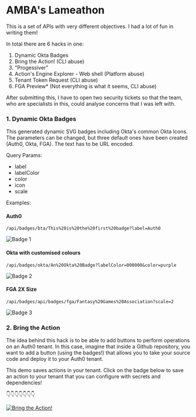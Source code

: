 # AMBA's Lameathon
This is a set of APIs with very different objectives. I had a lot of fun in writing them!

In total there are 6 hacks in one:

1. Dynamic Okta Badges
2. Bring the Action! (CLI abuse)
3. "Progessiver"
4. Action's Engine Explorer - Web shell (Platform abuse)
5. Tenant Token Request (CLI abuse)
6. FGA Preview* (Not everything is what it seems, CLI abuse)

After submitting this, I have to open two security tickets so that the team, who are specialists in this, could analyse concerns that I was left with.

### 1. Dynamic Okta Badges

This generated dynamic SVG badges including Okta's common Okta Icons. The parameters can be changed, but three default ones have been created (Auth0, Okta, FGA). The text has to be URL encoded.

Query Params:
- label
- labelColor
- color
- icon
- scale

Examples:

#### Auth0
`/api/badges/bta/This%20is%20the%20first%20badge?label=Auth0`

![Badge 1](https://lt.a0.gg/api/badges/bta/This%20is%20the%20first%20badge)
#### Okta with customised colours
`/api/badges/okta/An%20Okta%20Badge?labelColor=000000&color=purple`

![Badge 2](https://lt.a0.gg/api/badges/okta/An%20Okta%20Badge?labelColor=000000&color=purple)
#### FGA 2X Size
`/api/badges/api/badges/fga/Fantasy%20Games%20Association?scale=2`

![Badge 3](https://lt.a0.gg/api/badges/fga/Fantasy%20Games%20Association?scale=2)


### 2. Bring the Action
The idea behind this hack is to be able to add buttons to perform operations on an Auth0 tenant. In this case, imagine that inside a Github repository, you want to add a button (using the badges!) that allows you to take your source code and deploy it to your Auth0 tenant.

This demo saves actions in your tenant. Click on the badge below to save an action to your tenant that you can configure with secrets and dependencies!

👇👇👇👇👇👇👇

[![Bring the Action!](https://lt.a0.gg/api/badges/bta/%22Send%20to%20a%20webhook-this-is-dynamic%22)](https://bta.a0.gg?URL=https%3A%2F%2Fraw.githubusercontent.com%2Famba-sandbox%2Fdangerous-frog%2Fmain%2Fa0%2Factions%2Flogin%2Fforward-to-a-webhook.js&trigger=post-login&defaultName=Sensssssd%20to%20a%20webhook&dependency=qs&dependency=axios%40latest&secret=APIKEY&secret=BIN%3Dasd)
